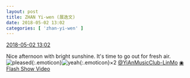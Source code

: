 ```yaml
---
layout: post
title: ZHAN Yi-wen (展逸文)
date: 2018-05-02 13:02
categories: [ 'zhan-yi-wen' ]
---
```


<div class="weibo-info">
  <a href="https://weibo.com/6108090526/GeM6d2W0Q">2018-05-02 13:02</a>
</div>

Nice afternoon with bright sunshine. It's time to go out for fresh air. ![pleased](https://img.t.sinajs.cn/t4/appstyle/expression/ext/normal/33/2018new_xixi_org.png){:.emoticon}![yeah](https://img.t.sinajs.cn/t4/appstyle/expression/ext/normal/29/2018new_ye_org.png){:.emoticon}×2 [@YiAnMusicClub-LinMo](https://weibo.com/u/6108312042) [◉ Flash Show Video](https://www.miaopai.com/show/~E8MA4dxtBxgoCD2iiyjV4LDqZe5w~Z8WqpPIA__.htm)
